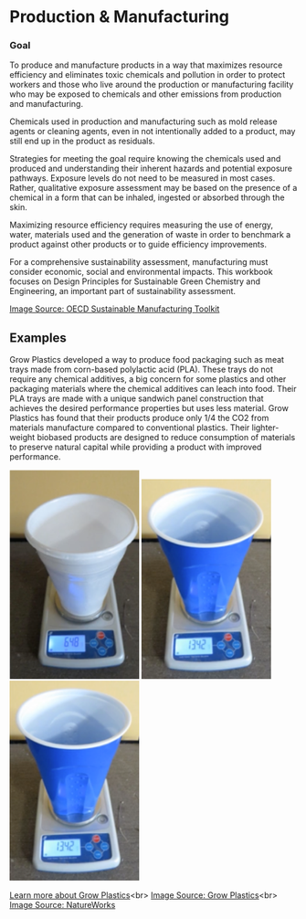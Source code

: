 
# Production & Manufacturing

### Goal
To produce and manufacture products in a way that maximizes resource efficiency and eliminates toxic chemicals and pollution in order to protect workers and those who live around the production or manufacturing facility who may be exposed to chemicals and other emissions from production and manufacturing.

Chemicals used in production and manufacturing such as mold release agents or cleaning agents, even in not intentionally added to a product, may still end up in the product as residuals.

Strategies for meeting the goal require knowing the chemicals used and produced and understanding their inherent hazards and potential exposure pathways. Exposure levels do not need to be measured in most cases. Rather, qualitative exposure assessment may be based on the presence of a chemical in a form that can be inhaled, ingested or absorbed through the skin.

Maximizing resource efficiency requires measuring the use of energy, water, materials used and the generation of waste in order to benchmark a product against other products or to guide efficiency improvements.

For a comprehensive sustainability assessment, manufacturing must consider economic, social and environmental impacts.  This workbook focuses on Design Principles for Sustainable Green Chemistry and Engineering, an important part of sustainability assessment.

[Image Source: OECD Sustainable Manufacturing Toolkit]("https://www.oecd.org/innovation/green/toolkit/aboutsustainablemanufacturingandthetoolkit.htm")

## Examples

Grow Plastics developed a way to produce food packaging such as meat trays made from corn-based polylactic acid (PLA).  These trays do not require any chemical additives, a big concern for some plastics and other packaging materials where the chemical additives can leach into food. Their PLA trays are made with a unique sandwich panel construction that achieves the desired performance properties but uses less material. Grow Plastics has found that their products produce only 1/4 the CO2 from materials manufacture compared to conventional plastics. Their lighter-weight biobased products are designed to reduce consumption of materials to preserve natural capital while providing a product with improved performance.

<img src="../assets/3-production/styrofoam-cup.png" width="45%">
<img src="../assets/3-production/blue-plastic-cup.png" width="45%">
<img src="../assets/3-production/blue-plastic-cup.png" width="45%">
 

[Learn more about Grow Plastics]("http://growplastics.com/")<br>
[Image Source: Grow Plastics]("http://growplastics.com/technology.html")<br>
[Image Source: NatureWorks]("https://www.natureworksllc.com/What-is-Ingeo/How-Ingeo-is-Made")
